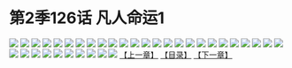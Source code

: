 # 第2季126话 凡人命运1
![](https://s1.baozimh.com/scomic/sanyanxiaotianlu-samanhua/0/586-0rs6/1.jpg)
![](https://s1.baozimh.com/scomic/sanyanxiaotianlu-samanhua/0/586-0rs6/2.jpg)
![](https://s1.baozimh.com/scomic/sanyanxiaotianlu-samanhua/0/586-0rs6/3.jpg)
![](https://s1.baozimh.com/scomic/sanyanxiaotianlu-samanhua/0/586-0rs6/4.jpg)
![](https://s1.baozimh.com/scomic/sanyanxiaotianlu-samanhua/0/586-0rs6/5.jpg)
![](https://s1.baozimh.com/scomic/sanyanxiaotianlu-samanhua/0/586-0rs6/6.jpg)
![](https://s1.baozimh.com/scomic/sanyanxiaotianlu-samanhua/0/586-0rs6/7.jpg)
![](https://s1.baozimh.com/scomic/sanyanxiaotianlu-samanhua/0/586-0rs6/8.jpg)
![](https://s1.baozimh.com/scomic/sanyanxiaotianlu-samanhua/0/586-0rs6/9.jpg)
![](https://s1.baozimh.com/scomic/sanyanxiaotianlu-samanhua/0/586-0rs6/10.jpg)
![](https://s1.baozimh.com/scomic/sanyanxiaotianlu-samanhua/0/586-0rs6/11.jpg)
![](https://s1.baozimh.com/scomic/sanyanxiaotianlu-samanhua/0/586-0rs6/12.jpg)
![](https://s1.baozimh.com/scomic/sanyanxiaotianlu-samanhua/0/586-0rs6/13.jpg)
![](https://s1.baozimh.com/scomic/sanyanxiaotianlu-samanhua/0/586-0rs6/14.jpg)
![](https://s1.baozimh.com/scomic/sanyanxiaotianlu-samanhua/0/586-0rs6/15.jpg)
![](https://s1.baozimh.com/scomic/sanyanxiaotianlu-samanhua/0/586-0rs6/16.jpg)
![](https://s1.baozimh.com/scomic/sanyanxiaotianlu-samanhua/0/586-0rs6/17.jpg)
![](https://s1.baozimh.com/scomic/sanyanxiaotianlu-samanhua/0/586-0rs6/18.jpg)
![](https://s1.baozimh.com/scomic/sanyanxiaotianlu-samanhua/0/586-0rs6/19.jpg)
![](https://s1.baozimh.com/scomic/sanyanxiaotianlu-samanhua/0/586-0rs6/20.jpg)
![](https://s1.baozimh.com/scomic/sanyanxiaotianlu-samanhua/0/586-0rs6/21.jpg)
![](https://s1.baozimh.com/scomic/sanyanxiaotianlu-samanhua/0/586-0rs6/22.jpg)
![](https://s1.baozimh.com/scomic/sanyanxiaotianlu-samanhua/0/586-0rs6/23.jpg)
![](https://s1.baozimh.com/scomic/sanyanxiaotianlu-samanhua/0/586-0rs6/24.jpg)
![](https://s1.baozimh.com/scomic/sanyanxiaotianlu-samanhua/0/586-0rs6/25.jpg)
![](https://s1.baozimh.com/scomic/sanyanxiaotianlu-samanhua/0/586-0rs6/26.jpg)
![](https://s1.baozimh.com/scomic/sanyanxiaotianlu-samanhua/0/586-0rs6/27.jpg)
![](https://s1.baozimh.com/scomic/sanyanxiaotianlu-samanhua/0/586-0rs6/28.jpg)
![](https://s1.baozimh.com/scomic/sanyanxiaotianlu-samanhua/0/586-0rs6/29.jpg)
![](https://s1.baozimh.com/scomic/sanyanxiaotianlu-samanhua/0/586-0rs6/30.jpg)
![](https://s1.baozimh.com/scomic/sanyanxiaotianlu-samanhua/0/586-0rs6/31.jpg)
![](https://s1.baozimh.com/scomic/sanyanxiaotianlu-samanhua/0/586-0rs6/32.jpg)
![](https://s1.baozimh.com/scomic/sanyanxiaotianlu-samanhua/0/586-0rs6/33.jpg)
![](https://s1.baozimh.com/scomic/sanyanxiaotianlu-samanhua/0/586-0rs6/34.jpg)
![](https://s1.baozimh.com/scomic/sanyanxiaotianlu-samanhua/0/586-0rs6/35.jpg)
[【上一章】](./586.md)
[【目录】](./README.md)
[【下一章】](./588.md)
